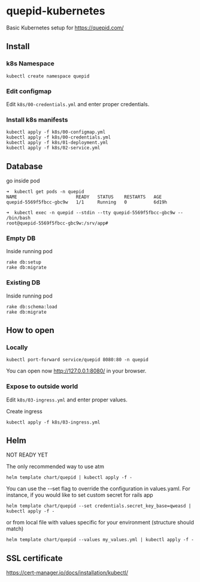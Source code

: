# quepid-kubernetes

Basic Kubernetes setup for https://quepid.com/

## Install

### k8s Namespace

```
kubectl create namespace quepid
```

### Edit configmap

Edit `k8s/00-credentials.yml` and enter proper credentials.

### Install k8s manifests

```
kubectl apply -f k8s/00-configmap.yml
kubectl apply -f k8s/00-credentials.yml
kubectl apply -f k8s/01-deployment.yml
kubectl apply -f k8s/02-service.yml
```

## Database

go inside pod

```
➜  kubectl get pods -n quepid
NAME                      READY   STATUS    RESTARTS   AGE
quepid-5569f5fbcc-gbc9w   1/1     Running   0          6d19h

➜  kubectl exec -n quepid --stdin --tty quepid-5569f5fbcc-gbc9w -- /bin/bash
root@quepid-5569f5fbcc-gbc9w:/srv/app#

```

### Empty DB

Inside running pod

```
rake db:setup
rake db:migrate
```

### Existing DB

Inside running pod

```
rake db:schema:load
rake db:migrate
```

## How to open

### Locally

```
kubectl port-forward service/quepid 8080:80 -n quepid
```

You can open now http://127.0.0.1:8080/ in your browser.

### Expose to outside world

Edit `k8s/03-ingress.yml` and enter proper values.

Create ingress

```
kubectl apply -f k8s/03-ingress.yml
```

## Helm

NOT READY YET

The only recommended way to use atm

```
helm template chart/quepid | kubectl apply -f -
```

You can use the --set flag to override the configuration in values.yaml. For instance, 
if you would like to set custom secret for rails app

```
helm template chart/quepid --set credentials.secret_key_base=qweasd | kubectl apply -f -
```

or from local file with values specific for 
your environment (structure should match)

```
helm template chart/quepid --values my_values.yml | kubectl apply -f -
```

## SSL certificate

https://cert-manager.io/docs/installation/kubectl/
